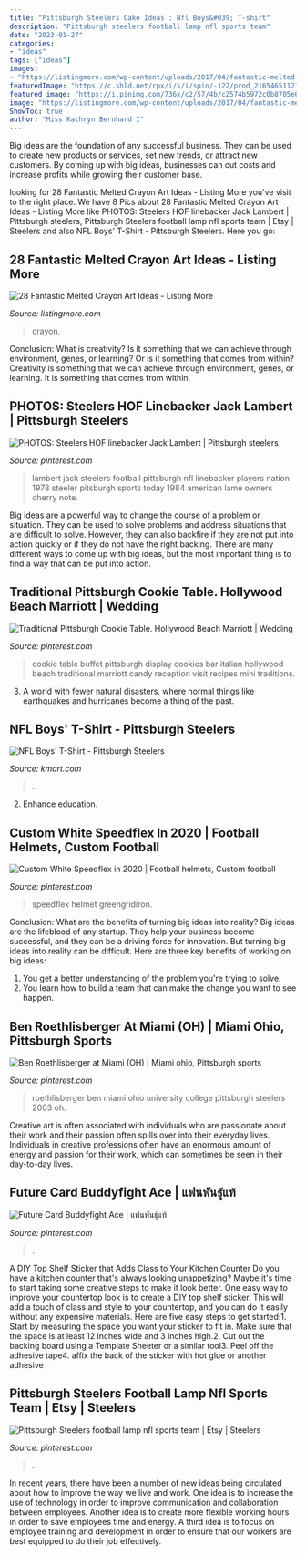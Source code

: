 ```yaml
---
title: "Pittsburgh Steelers Cake Ideas : Nfl Boys&#039; T-shirt"
description: "Pittsburgh steelers football lamp nfl sports team"
date: "2023-01-27"
categories:
- "ideas"
tags: ["ideas"]
images:
- "https://listingmore.com/wp-content/uploads/2017/04/fantastic-melted-crayon-art-ideas/3-best-melted-crayon-art-ideas.jpg"
featuredImage: "https://c.shld.net/rpx/i/s/i/spin/-122/prod_2165465112??hei=64&amp;wid=64&amp;qlt=50"
featured_image: "https://i.pinimg.com/736x/c2/57/4b/c2574b5972c0b8705e6a69a41134370e.jpg"
image: "https://listingmore.com/wp-content/uploads/2017/04/fantastic-melted-crayon-art-ideas/3-best-melted-crayon-art-ideas.jpg"
ShowToc: true
author: "Miss Kathryn Bernhard I"
---
```



Big ideas are the foundation of any successful business. They can be used to create new products or services, set new trends, or attract new customers. By coming up with big ideas, businesses can cut costs and increase profits while growing their customer base.

	

		
looking for 28 Fantastic Melted Crayon Art Ideas - Listing More you've visit to the right place. We have 8 Pics about 28 Fantastic Melted Crayon Art Ideas - Listing More like PHOTOS: Steelers HOF linebacker Jack Lambert | Pittsburgh steelers, Pittsburgh Steelers football lamp nfl sports team | Etsy | Steelers and also NFL Boys&#039; T-Shirt - Pittsburgh Steelers. Here you go:
		
    
## 28 Fantastic Melted Crayon Art Ideas - Listing More

<img loading=lazy src="https://listingmore.com/wp-content/uploads/2017/04/fantastic-melted-crayon-art-ideas/3-best-melted-crayon-art-ideas.jpg" onerror="this.onerror=null;this.src='https://tse1.mm.bing.net/th?id=OIP.ICEOwafI8M17aGXcJrj3IAHaJ6&amp;pid=15.1';" alt="28 Fantastic Melted Crayon Art Ideas - Listing More">

_Source: listingmore.com_

>crayon. 

	

Conclusion: What is creativity? Is it something that we can achieve through environment, genes, or learning? Or is it something that comes from within?
Creativity is something that we can achieve through environment, genes, or learning. It is something that comes from within.

    
## PHOTOS: Steelers HOF Linebacker Jack Lambert | Pittsburgh Steelers

<img loading=lazy src="https://i.pinimg.com/736x/1e/ab/09/1eab09bafb0a1d6aac45451a2ecc4060.jpg" onerror="this.onerror=null;this.src='https://tse4.mm.bing.net/th?id=OIP.HTOUwTSny5DjZKBeWPIrzwHaKs&amp;pid=15.1';" alt="PHOTOS: Steelers HOF linebacker Jack Lambert | Pittsburgh steelers">

_Source: pinterest.com_

>lambert jack steelers football pittsburgh nfl linebacker players nation 1978 steeler pitsburgh sports today 1984 american lame owners cherry note. 

	

Big ideas are a powerful way to change the course of a problem or situation. They can be used to solve problems and address situations that are difficult to solve. However, they can also backfire if they are not put into action quickly or if they do not have the right backing. There are many different ways to come up with big ideas, but the most important thing is to find a way that can be put into action.

    
## Traditional Pittsburgh Cookie Table. Hollywood Beach Marriott | Wedding

<img loading=lazy src="https://s-media-cache-ak0.pinimg.com/736x/74/7b/81/747b818f74146832a54b7c4651c7ae58--cookie-bar-display-cookie-buffet.jpg" onerror="this.onerror=null;this.src='https://tse1.mm.bing.net/th?id=OIP.Dml4DqziYjmNtnb5icZH7gHaJ3&amp;pid=15.1';" alt="Traditional Pittsburgh Cookie Table. Hollywood Beach Marriott | Wedding">

_Source: pinterest.com_

>cookie table buffet pittsburgh display cookies bar italian hollywood beach traditional marriott candy reception visit recipes mini traditions. 

	

3. A world with fewer natural disasters, where normal things like earthquakes and hurricanes become a thing of the past. 

    
## NFL Boys&#039; T-Shirt - Pittsburgh Steelers

<img loading=lazy src="https://c.shld.net/rpx/i/s/i/spin/-122/prod_2165465112??hei=64&amp;wid=64&amp;qlt=50" onerror="this.onerror=null;this.src='https://tse1.mm.bing.net/th?id=OIP.JQa6lu_pOyWS2cMw6XHY_gHaHa&amp;pid=15.1';" alt="NFL Boys&#039; T-Shirt - Pittsburgh Steelers">

_Source: kmart.com_

>. 

	

2) Enhance education.

    
## Custom White Speedflex In 2020 | Football Helmets, Custom Football

<img loading=lazy src="https://i.pinimg.com/736x/b4/fa/03/b4fa03c247134808be3e7023b73ec6fd.jpg" onerror="this.onerror=null;this.src='https://tse1.mm.bing.net/th?id=OIP.XyEc6X-OGNefYjY5OvHhqQHaJ4&amp;pid=15.1';" alt="Custom White Speedflex in 2020 | Football helmets, Custom football">

_Source: pinterest.com_

>speedflex helmet greengridiron. 

	

Conclusion: What are the benefits of turning big ideas into reality?
Big ideas are the lifeblood of any startup. They help your business become successful, and they can be a driving force for innovation. But turning big ideas into reality can be difficult. Here are three key benefits of working on big ideas:
1. You get a better understanding of the problem you're trying to solve.
2. You learn how to build a team that can make the change you want to see happen.

    
## Ben Roethlisberger At Miami (OH) | Miami Ohio, Pittsburgh Sports

<img loading=lazy src="https://i.pinimg.com/736x/7b/c2/50/7bc25017f87b612fba82be01f87c9d48--ben-roethlisberger-university-of-miami.jpg" onerror="this.onerror=null;this.src='https://tse1.mm.bing.net/th?id=OIP.0FP9pKhOD9_DFxAugFnGHgHaKt&amp;pid=15.1';" alt="Ben Roethlisberger at Miami (OH) | Miami ohio, Pittsburgh sports">

_Source: pinterest.com_

>roethlisberger ben miami ohio university college pittsburgh steelers 2003 oh. 

	

Creative art is often associated with individuals who are passionate about their work and their passion often spills over into their everyday lives. Individuals in creative professions often have an enormous amount of energy and passion for their work, which can sometimes be seen in their day-to-day lives.

    
## Future Card Buddyfight Ace | แฟนพันธุ์แท้

<img loading=lazy src="https://i.pinimg.com/736x/c2/57/4b/c2574b5972c0b8705e6a69a41134370e.jpg" onerror="this.onerror=null;this.src='https://tse1.mm.bing.net/th?id=OIP.blq79f9mpRIN4nViZ-TXtgHaHa&amp;pid=15.1';" alt="Future Card Buddyfight Ace | แฟนพันธุ์แท้">

_Source: pinterest.com_

>. 

	

A DIY Top Shelf Sticker that Adds Class to Your Kitchen Counter
Do you have a kitchen counter that's always looking unappetizing? Maybe it's time to start taking some creative steps to make it look better. One easy way to improve your countertop look is to create a DIY top shelf sticker. This will add a touch of class and style to your countertop, and you can do it easily without any expensive materials. Here are five easy steps to get started:1. Start by measuring the space you want your sticker to fit in. Make sure that the space is at least 12 inches wide and 3 inches high.2. Cut out the backing board using a Template Sheeter or a similar tool3. Peel off the adhesive tape4. affix the back of the sticker with hot glue or another adhesive
    
## Pittsburgh Steelers Football Lamp Nfl Sports Team | Etsy | Steelers

<img loading=lazy src="https://i.pinimg.com/736x/5c/16/32/5c163214d10d2754e7d697b9f8341d14.jpg" onerror="this.onerror=null;this.src='https://tse4.mm.bing.net/th?id=OIP.xl_vMElW6D9qIfebXvxM0QHaJ3&amp;pid=15.1';" alt="Pittsburgh Steelers football lamp nfl sports team | Etsy | Steelers">

_Source: pinterest.com_

>. 

	

In recent years, there have been a number of new ideas being circulated about how to improve the way we live and work. One idea is to increase the use of technology in order to improve communication and collaboration between employees. Another idea is to create more flexible working hours in order to save employees time and energy. A third idea is to focus on employee training and development in order to ensure that our workers are best equipped to do their job effectively.

